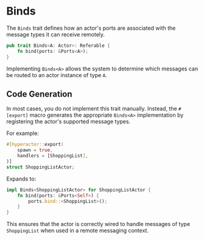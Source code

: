 # Binds

The `Binds` trait defines how an actor's ports are associated with the message types it can receive remotely.
```rust
pub trait Binds<A: Actor>: Referable {
    fn bind(ports: &Ports<A>);
}
```
Implementing `Binds<A>` allows the system to determine which messages can be routed to an actor instance of type `A`.

## Code Generation

In most cases, you do not implement this trait manually. Instead, the `#[export]` macro generates the appropriate `Binds<A>` implementation by registering the actor's supported message types.

For example:
```rust
#[hyperactor::export(
    spawn = true,
    handlers = [ShoppingList],
)]
struct ShoppingListActor;
```
Expands to:
```rust
impl Binds<ShoppingListActor> for ShoppingListActor {
    fn bind(ports: &Ports<Self>) {
        ports.bind::<ShoppingList>();
    }
}
```
This ensures that the actor is correctly wired to handle messages of type `ShoppingList` when used in a remote messaging context.
